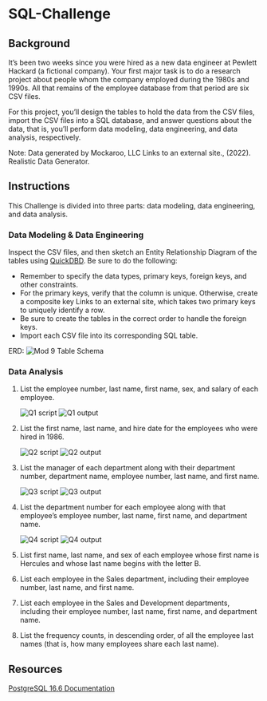 # SQL-Challenge

## Background

It’s been two weeks since you were hired as a new data engineer at Pewlett Hackard (a fictional company). Your first major task is to do a research project about people whom the company employed during the 1980s and 1990s. All that remains of the employee database from that period are six CSV files.

For this project, you’ll design the tables to hold the data from the CSV files, import the CSV files into a SQL database, and answer questions about the data, that is, you’ll perform data modeling, data engineering, and data analysis, respectively.

Note: Data generated by Mockaroo, LLC Links to an external site., (2022). Realistic Data Generator.

## Instructions

This Challenge is divided into three parts: data modeling, data engineering, and data analysis.

### Data Modeling & Data Engineering

Inspect the CSV files, and then sketch an Entity Relationship Diagram of the tables using [QuickDBD](https://app.quickdatabasediagrams.com/#/).
Be sure to do the following:
* Remember to specify the data types, primary keys, foreign keys, and other constraints.
* For the primary keys, verify that the column is unique. Otherwise, create a composite key Links to an external site, which takes two primary keys to uniquely identify a row.
* Be sure to create the tables in the correct order to handle the foreign keys.
* Import each CSV file into its corresponding SQL table.

ERD: 
    ![Mod 9 Table Schema](https://github.com/user-attachments/assets/f719ccf8-2ba6-489d-8a35-e8f6f9a7a431)

### Data Analysis

1. List the employee number, last name, first name, sex, and salary of each employee.

    ![Q1 script](https://github.com/user-attachments/assets/3d9ba81f-4f1d-4ec6-bc6c-852bbadfeda7)
    ![Q1 output](https://github.com/user-attachments/assets/0e1172a2-f3d2-4080-951f-cd7327943b76)

2. List the first name, last name, and hire date for the employees who were hired in 1986.

    ![Q2 script](https://github.com/user-attachments/assets/ce59bb0d-3303-42f9-80c2-bf198cacffef)
    ![Q2 output](https://github.com/user-attachments/assets/0d335bce-8978-41cd-816f-6d7bb750d7c6)

3. List the manager of each department along with their department number, department name, employee number, last name, and first name.

    ![Q3 script](https://github.com/user-attachments/assets/2dd44565-3ab7-4fc9-abc1-f488294eabb3)
    ![Q3 output](https://github.com/user-attachments/assets/5388485c-28f2-4cca-807c-040c88632455)

4. List the department number for each employee along with that employee’s employee number, last name, first name, and department name.

    ![Q4 script](https://github.com/user-attachments/assets/17c0a6e8-dbcb-4bc5-ac55-5110fe6b3080)
    ![Q4 output](https://github.com/user-attachments/assets/61627945-4ca9-4dde-9ae7-fcc0d4f7952f)

5. List first name, last name, and sex of each employee whose first name is Hercules and whose last name begins with the letter B.


6. List each employee in the Sales department, including their employee number, last name, and first name.


7. List each employee in the Sales and Development departments, including their employee number, last name, first name, and department name.


8. List the frequency counts, in descending order, of all the employee last names (that is, how many employees share each last name).


## Resources

[PostgreSQL 16.6 Documentation](https://www.postgresql.org/files/documentation/pdf/16/postgresql-16-US.pdf)
